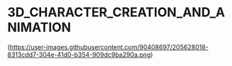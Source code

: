 # 3D_CHARACTER_CREATION_AND_ANIMATION
(https://user-images.githubusercontent.com/90408697/205628018-8313cdd7-304e-41d0-b354-909dc9ba290a.png)
